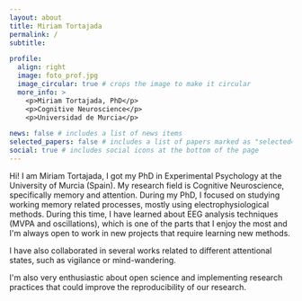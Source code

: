 ```yaml
---
layout: about
title: Miriam Tortajada
permalink: /
subtitle: 

profile:
  align: right
  image: foto_prof.jpg
  image_circular: true # crops the image to make it circular
  more_info: >
    <p>Miriam Tortajada, PhD</p>
    <p>Cognitive Neuroscience</p>
    <p>Universidad de Murcia</p>

news: false # includes a list of news items
selected_papers: false # includes a list of papers marked as "selected={true}"
social: true # includes social icons at the bottom of the page
---
```


Hi! I am Miriam Tortajada, I got my PhD in Experimental Psychology at the University of Murcia (Spain). My research field is Cognitive Neuroscience, specifically memory and attention. During my PhD, I focused on studying working memory related processes, mostly using electrophysiological methods. During this time, I have learned about EEG analysis techniques (MVPA and oscillations), which is one of the parts that I enjoy the most and I'm always open to work in new projects that require learning new methods.

I have also collaborated in several works related to different attentional states, such as vigilance or mind-wandering.

I'm also very enthusiastic about open science and implementing research practices that could improve the reproducibility of our research. 

